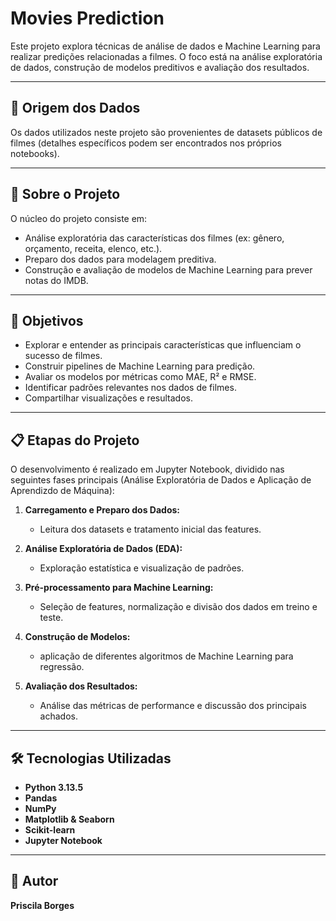 # Movies Prediction

Este projeto explora técnicas de análise de dados e Machine Learning para realizar predições relacionadas a filmes. O foco está na análise exploratória de dados, construção de modelos preditivos e avaliação dos resultados.

---

## 📁 Origem dos Dados

Os dados utilizados neste projeto são provenientes de datasets públicos de filmes (detalhes específicos podem ser encontrados nos próprios notebooks).

---

## 📄 Sobre o Projeto

O núcleo do projeto consiste em:

- Análise exploratória das características dos filmes (ex: gênero, orçamento, receita, elenco, etc.).
- Preparo dos dados para modelagem preditiva.
- Construção e avaliação de modelos de Machine Learning para prever notas do IMDB.

---

## 🎯 Objetivos

- Explorar e entender as principais características que influenciam o sucesso de filmes.
- Construir pipelines de Machine Learning para predição.
- Avaliar os modelos por métricas como MAE, R² e  RMSE.
- Identificar padrões relevantes nos dados de filmes.
- Compartilhar visualizações e resultados.

---

## 📋 Etapas do Projeto

O desenvolvimento é realizado em Jupyter Notebook, dividido nas seguintes fases principais (Análise Exploratória de Dados e Aplicação de Aprendizdo de Máquina):

1. **Carregamento e Preparo dos Dados:**
   - Leitura dos datasets e tratamento inicial das features.

2. **Análise Exploratória de Dados (EDA):**
   - Exploração estatística e visualização de padrões.

3. **Pré-processamento para Machine Learning:**
   - Seleção de features, normalização e divisão dos dados em treino e teste.

4. **Construção de Modelos:**
   - aplicação de diferentes algoritmos de Machine Learning para regressão.

5. **Avaliação dos Resultados:**
   - Análise das métricas de performance e discussão dos principais achados.

---

## 🛠️ Tecnologias Utilizadas

- **Python 3.13.5**
- **Pandas**
- **NumPy**
- **Matplotlib & Seaborn**
- **Scikit-learn**
- **Jupyter Notebook**


---

## 👤 Autor

**Priscila Borges**  

